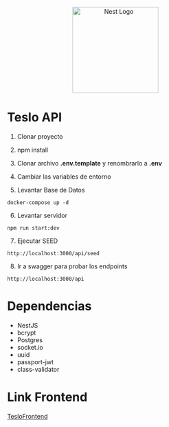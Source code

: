 <p align="center">
  <a href="http://nestjs.com/" target="blank"><img src="https://nestjs.com/img/logo-small.svg" width="200" alt="Nest Logo" /></a>
</p>

# Teslo API

1. Clonar proyecto

2. npm install

3. Clonar archivo __.env.template__ y renombrarlo a __.env__

4. Cambiar las variables de entorno

5. Levantar Base de Datos
```
docker-compose up -d
```
6. Levantar servidor
```
npm run start:dev
```

7. Ejecutar SEED
```
http://localhost:3000/api/seed
```
8. Ir a swagger para probar los endpoints
```
http://localhost:3000/api
```

# Dependencias

* NestJS
* bcrypt
* Postgres
* socket.io
* uuid
* passport-jwt
* class-validator

# Link Frontend

[TesloFrontend](https://github.com/DarkKapo/TesloFrontend)